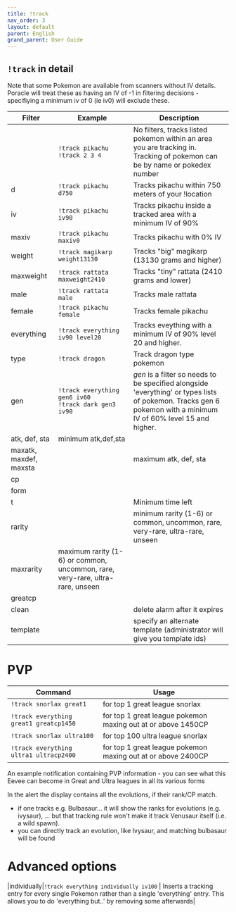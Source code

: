 ```yaml
---
title: !track
nav_order: 3
layout: default
parent: English
grand_parent: User Guide
---
```


## `!track` in detail

Note that some Pokemon are available from scanners without IV details. Poracle will treat these as having an IV
of -1 in filtering decisions - specifiying a minimum iv of 0 (ie iv0) will exclude these.

| Filter    | Example                         | Description  |
|----------|-------------------------------|------------|
|           |`!track pikachu`<br>`!track 2 3 4` | No filters, tracks listed pokemon within an area you are tracking in.  Tracking of pokemon can be by name or pokedex number|
|d          |`!track pikachu d750`            | Tracks pikachu within 750 meters of your !location |
|iv         |`!track pikachu iv90`            | Tracks pikachu inside a tracked area with a minimum IV of 90%  |
|maxiv      |`!track pikachu maxiv0`          | Tracks pikachu with 0% IV   |
|weight     |`!track magikarp weight13130`    | Tracks "big" magikarp (13130 grams and higher)|
|maxweight  |`!track rattata maxweight2410`   | Tracks "tiny" rattata (2410 grams and lower)|
|male       |`!track rattata male`            | Tracks male rattata |
|female     |`!track pikachu female`          | Tracks female pikachu |
|everything |`!track everything iv90 level20` | Tracks eveything with a minimum IV of 90% level 20 and higher. |
|type|`!track dragon` | Track dragon type pokemon
|gen |`!track everything gen6 iv60`<br>`!track dark gen3 iv90` | *gen* is a filter so needs to be specified alongside 'everything' or types lists of pokemon. Tracks gen 6 pokemon with a minimum IV of 60% level 15 and higher. |
|atk, def, sta|minimum atk,def,sta|
|maxatk, maxdef, maxsta| |maximum atk, def, sta|
|cp|
|form||
|t||Minimum time left|
|rarity||minimum rarity (1-6) or common,  uncommon, rare, very-rare, ultra-rare, unseen|
|maxrarity|maximum rarity (1-6) or common, uncommon, rare, very-rare, ultra-rare, unseen|
|greatcp|
|clean||delete alarm after it expires|
|template||specify an alternate template (administrator will give you template ids)|

# PVP

|Command|Usage|
|---|---|
|`!track snorlax great1`| for top 1 great league snorlax|
|`!track everything great1 greatcp1450`| for top 1 great league pokemon maxing out at or above 1450CP|
|`!track snorlax ultra100`| for top 100 ultra league snorlax|
|`!track everything ultra1 ultracp2400`| for top 1 great league pokemon maxing out at or above 2400CP|

An example notification containing PVP information - you can see what this Eevee can become in Great and Ultra leagues in all its various forms

In the alert the display contains all the evolutions, if their rank/CP match.

* if one tracks e.g. Bulbasaur... it will show the ranks for evolutions (e.g. ivysaur), ... but that tracking rule won't make it track Venusaur itself (i.e. a wild spawn).
* you can directly track an evolution, like Ivysaur, and matching bulbasaur will be found

# Advanced options

|individually|`!track everything individually iv100` | Inserts a tracking entry for every single Pokemon rather than a single 'everything' entry. This allows you to do 'everything but..' by removing some afterwards|

